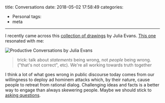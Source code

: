 title: Conversations
date: 2018-05-02 17:58:49
categories:
  - Personal
tags:
  - meta
---

I recently came across this [collection of drawings](https://drawings.jvns.ca) by Julia Evans. [This one](https://drawings.jvns.ca/productiveconversations/) resonated with me:

![Productive Conversations by Julia Evans](https://drawings.jvns.ca/drawings/productiveconversations.jpeg)

> trick: talk about _statements_ being wrong, not _people_ being wrong. ("that's not correct", etc). We're all working towards truth together

I think a lot of what goes wrong in public discourse today comes from our willingness to deploy ad hominem attacks which, by their nature, cause people to retreat from rational dialog. Challenging ideas and facts is a better way to engage than always skewering people. Maybe we should stick to [asking questions](/2017/01/12/just-ask-questions/).